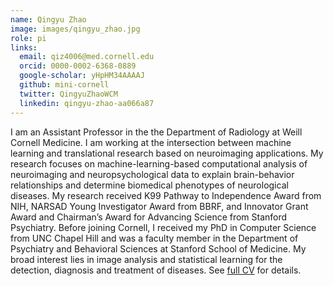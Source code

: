 ```yaml
---
name: Qingyu Zhao
image: images/qingyu_zhao.jpg
role: pi
links:
  email: qiz4006@med.cornell.edu
  orcid: 0000-0002-6368-0889
  google-scholar: yHpHM34AAAAJ
  github: mini-cornell
  twitter: QingyuZhaoWCM
  linkedin: qingyu-zhao-aa066a87
---
```


I am an Assistant Professor in the the Department of Radiology at Weill Cornell Medicine. I am working at the intersection between machine learning and translational research based on neuroimaging applications. My research focuses on machine-learning-based computational analysis of neuroimaging and neuropsychological data to explain brain-behavior relationships and determine biomedical phenotypes of neurological diseases. My research received K99 Pathway to Independence Award from NIH, NARSAD Young Investigator Award from BBRF, and Innovator Grant Award and Chairman’s Award for Advancing Science from Stanford Psychiatry. Before joining Cornell, I received my PhD in Computer Science from UNC Chapel Hill and was a faculty member in the Department of Psychiatry and Behavioral Sciences at Stanford School of Medicine. My broad interest lies in image analysis and statistical learning for the detection, diagnosis and treatment of diseases. See [full CV](https://stanford.edu/~qingyuz/pdfs/qingyuz_cv.pdf) for details.

